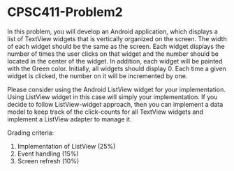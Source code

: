 # CPSC411-Problem2
In this problem, you will develop an Android application, which displays a list of TextView widgets that is vertically organized on the screen. The width of each widget should be the same as the screen. Each widget displays the number of times the user clicks on that widget and the number should be located in the center of the widget. In addition, each widget will be painted with the Green color. Initially, all widgets should display 0. Each time a given widget is clicked, the number on it will be incremented by one. 

Please consider using the Android ListView widget for your implementation. Using ListView widget in this case will simply your implementation. If you decide to follow ListView-widget approach, then you can implement a data model to keep track of the click-counts for all TextView widgets and implement a ListView adapter to manage it. 

Grading criteria:

1.	Implementation of ListView (25%) 
2.	Event handling (15%)
3.	Screen refresh (10%)
